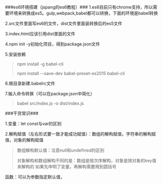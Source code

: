 ###es6环境搭建（jspang的es6教程）###
1.es6目前只有chrome支持，所以需要环境来转换成es5。gulp,webpack,babel都可以转换，下面的环境是babel转换

2.src文件里面写es6的文件，dist文件里面装转换后的es5文件

3.index.html应该引用dist里面的文件

4.npm init -y初始化项目，得到package.json文件

5.安装依赖
> npm install -g babel-cli
> 
> npm install --save-dev babel-preset-es2015 babel-cli

6.根目录新建.babelrc文件

7.输入命令转换（可以在package.json中简化）
> babel src/index.js -o dist/index.js


###干货常识###

1.变量：let const与var的区别

2.解构赋值（左右形式要一致才能成功赋值）：数组的解构赋值，字符串的解构赋值，对象的解构赋值
> 数组解构默认值：注意null和undefined的区别
> 
> 对象解构和数组解构不同的是：数组是按次序解构，对象是按对象的key值来解构的
> 如果先申明了变量，再解构需要用到圆括号

函数：可以为参数指定默认值，